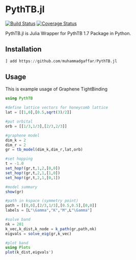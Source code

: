 # PythTB.jl

[![Build Status](https://travis-ci.org/muhammadgaffar/PythTB.jl.svg?branch=master)](https://travis-ci.org/muhammadgaffar/PythTB.jl)
[![Coverage Status](https://coveralls.io/repos/github/muhammadgaffar/PythTB.jl/badge.svg?branch=master)](https://coveralls.io/github/muhammadgaffar/PythTB.jl?branch=master)

PythTB.jl is Julia Wrapper for PythTB 1.7 Package in Python.

## Installation
```julia
] add https://github.com/muhammadgaffar/PythTB.jl
```

## Usage
This is example usage of Graphene TightBinding
```julia
using PythTB

#define lattice vectors for honeycomb lattice
lat = [[1,0],[0.5,sqrt(3)/2]]

#put orbital
orb = [[1/3,1/3],[2/3,2/3]]

#graphene model
dim_k = 2
dim_r = 2
gr = tb_model(dim_k,dim_r,lat,orb)

#set hopping
t = -1.0
set_hop!(gr,t,1,2,[0,0])
set_hop!(gr,t,2,1,[1,0])
set_hop!(gr,t,2,1,[0,1])

#model summary
show(gr)

#path in kspace (symmetry point)
path = [[0,0],[2/3,1/3],[0.5,0.5],[0,0]]
labels = [L"\Gamma","K","M",L"\Gamma"]

#solve band
nk = 201
k_vec,k_dist,k_node = k_path(gr,path,nk)
eigvals = solve_eig(gr,k_vec)

#plot band
using Plots
plot(k_dist,eigvals')
```
